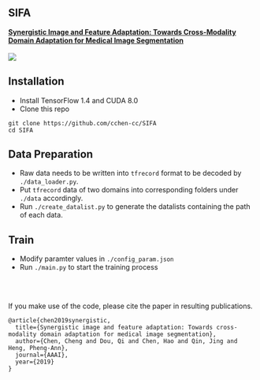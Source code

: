 ## SIFA
[**Synergistic Image and Feature Adaptation: Towards Cross-Modality Domain Adaptation for Medical Image Segmentation**](https://arxiv.org/abs/1901.08211)
<br/>
<br/>
![](figure/framework.png)

## Installation
* Install TensorFlow 1.4 and CUDA 8.0
* Clone this repo
```
git clone https://github.com/cchen-cc/SIFA
cd SIFA
```

## Data Preparation
* Raw data needs to be written into `tfrecord` format to be decoded by `./data_loader.py`.
* Put `tfrecord` data of two domains into corresponding folders under `./data` accordingly.
* Run `./create_datalist.py` to generate the datalists containing the path of each data.

## Train
* Modify paramter values in `./config_param.json`
* Run `./main.py` to start the training process

<br/>
<br/>

If you make use of the code, please cite the paper in resulting publications.
```
@article{chen2019synergistic,
  title={Synergistic image and feature adaptation: Towards cross-modality domain adaptation for medical image segmentation},
  author={Chen, Cheng and Dou, Qi and Chen, Hao and Qin, Jing and Heng, Pheng-Ann},
  journal={AAAI},
  year={2019}
}
```
